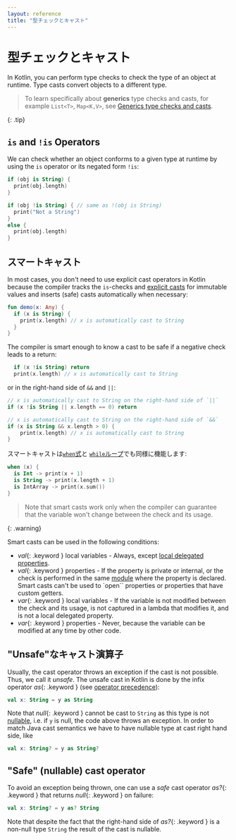 ```yaml
---
layout: reference
title: "型チェックとキャスト"
---
```

# 型チェックとキャスト

In Kotlin, you can perform type checks to check the type of an object at runtime. Type casts convert objects to a 
different type.

> To learn specifically about **generics** type checks and casts, for example `List<T>`, `Map<K,V>`, see [Generics type checks and casts](generics.md#generics-type-checks-and-casts).
>
{: .tip}


## `is` and `!is` Operators

We can check whether an object conforms to a given type at runtime by using the `is` operator or its negated form `!is`:

``` kotlin
if (obj is String) {
  print(obj.length)
}

if (obj !is String) { // same as !(obj is String)
  print("Not a String")
}
else {
  print(obj.length)
}
```

## スマートキャスト

In most cases, you don't need to use explicit cast operators in Kotlin because the compiler tracks the
`is`-checks and [explicit casts](#unsafeなキャスト演算子) for immutable values and inserts (safe) casts automatically when necessary:

``` kotlin
fun demo(x: Any) {
  if (x is String) {
    print(x.length) // x is automatically cast to String
  }
}
```

The compiler is smart enough to know a cast to be safe if a negative check leads to a return:

``` kotlin
  if (x !is String) return
  print(x.length) // x is automatically cast to String
```

or in the right-hand side of `&&` and `||`:

``` kotlin
// x is automatically cast to String on the right-hand side of `||`
if (x !is String || x.length == 0) return

// x is automatically cast to String on the right-hand side of `&&`
if (x is String && x.length > 0) {
    print(x.length) // x is automatically cast to String
}
```

スマートキャストは[`when`式](control-flow.md#when式)と
[`while`ループ](control-flow.md#whileループ)でも同様に機能します:

``` kotlin
when (x) {
  is Int -> print(x + 1)
  is String -> print(x.length + 1)
  is IntArray -> print(x.sum())
}
```

> Note that smart casts work only when the compiler can guarantee that the variable won't change between the check and its usage.
>
{: .warning}

Smart casts can be used in the following conditions:

  * *val*{: .keyword } local variables - Always, except [local delegated properties](delegated-properties.md).
  * *val*{: .keyword } properties - If the property is private or internal, or the check is performed in the same [module](visibility-modifiers.md#モジュール) where the property is declared. Smart casts can't be used to `open`` properties or properties that have custom getters.
  * *var*{: .keyword } local variables - If the variable is not modified between the check and its usage, is not captured in a lambda that modifies it, and is not a local delegated property.
  * *var*{: .keyword } properties - Never, because the variable can be modified at any time by other code.


## "Unsafe"なキャスト演算子

Usually, the cast operator throws an exception if the cast is not possible. Thus, we call it *unsafe*.
The unsafe cast in Kotlin is done by the infix operator *as*{: .keyword } (see [operator precedence](grammar.html#operator-precedence)):

``` kotlin
val x: String = y as String
```

Note that *null*{: .keyword } cannot be cast to `String` as this type is not [nullable](null-safety.html),
i.e. if `y` is null, the code above throws an exception.
In order to match Java cast semantics we have to have nullable type at cast right hand side, like

``` kotlin
val x: String? = y as String?
```

## "Safe" (nullable) cast operator

To avoid an exception being thrown, one can use a *safe* cast operator *as?*{: .keyword } that returns *null*{: .keyword } on failure:

``` kotlin
val x: String? = y as? String
```

Note that despite the fact that the right-hand side of *as?*{: .keyword } is a non-null type `String` the result of the cast is nullable.


